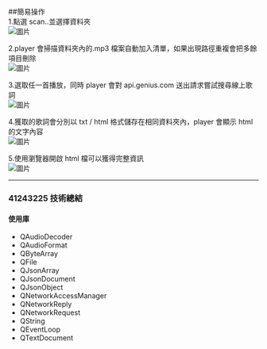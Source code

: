 ##簡易操作<br> 1.點選 scan..並選擇資料夾<br>
![圖片](https://github.com/user-attachments/assets/210a4625-9ee9-49c9-bf39-3ca7659c5087)<br>

2.player 會掃描資料夾內的.mp3 檔案自動加入清單，如果出現路徑重複會把多餘項目刪除<br>
![圖片](https://github.com/user-attachments/assets/17a9646a-fd6c-4f67-8dfe-591267bc06c5)<br>

3.選取任一首播放，同時 player 會對 api.genius.com 送出請求嘗試搜尋線上歌詞<br>
![圖片](https://github.com/user-attachments/assets/c207e2b9-a2d7-4cf0-b3c2-566978f740d9)<br>

4.獲取的歌詞會分別以 txt / html 格式儲存在相同資料夾內，player 會顯示 html 的文字內容<br>
![圖片](https://github.com/user-attachments/assets/5323b49b-d560-4c6d-880a-9e67f90dcd1e)<br>

5.使用瀏覽器開啟 html 檔可以獲得完整資訊<br>
![圖片](https://github.com/user-attachments/assets/32298964-c075-4875-8bbf-07d515b9eada)

---

### 41243225 技術總結

#### 使用庫

-   QAudioDecoder
-   QAudioFormat
-   QByteArray
-   QFile
-   QJsonArray
-   QJsonDocument
-   QJsonObject
-   QNetworkAccessManager
-   QNetworkReply
-   QNetworkRequest
-   QString
-   QEventLoop
-   QTextDocument
